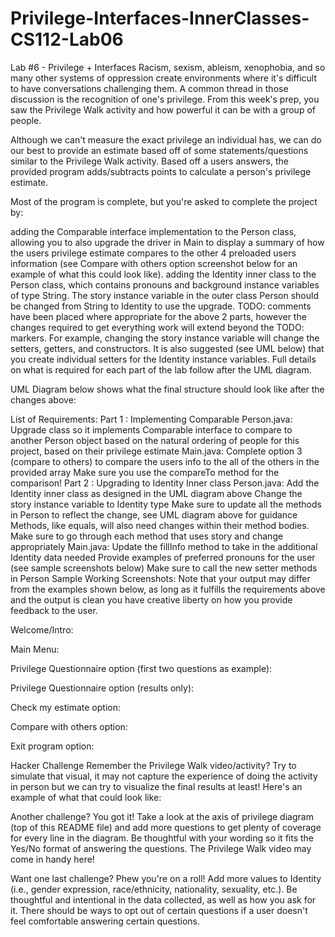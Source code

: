 # Privilege-Interfaces-InnerClasses-CS112-Lab06
Lab #6 - Privilege + Interfaces
Racism, sexism, ableism, xenophobia, and so many other systems of oppression create environments where it's difficult to have conversations challenging them. A common thread in those discussion is the recognition of one's privilege. From this week's prep, you saw the Privilege Walk activity and how powerful it can be with a group of people.

Although we can't measure the exact privilege an individual has, we can do our best to provide an estimate based off of some statements/questions similar to the Privilege Walk activity. Based off a users answers, the provided program adds/subtracts points to calculate a person's privilege estimate.

Most of the program is complete, but you're asked to complete the project by:

adding the Comparable interface implementation to the Person class, allowing you to also upgrade the driver in Main to display a summary of how the users privilege estimate compares to the other 4 preloaded users information (see Compare with others option screenshot below for an example of what this could look like).
adding the Identity inner class to the Person class, which contains pronouns and background instance variables of type String. The story instance variable in the outer class Person should be changed from String to Identity to use the upgrade.
TODO: comments have been placed where appropriate for the above 2 parts, however the changes required to get everything work will extend beyond the TODO: markers. For example, changing the story instance variable will change the setters, getters, and constructors. It is also suggested (see UML below) that you create individual setters for the Identity instance variables. Full details on what is required for each part of the lab follow after the UML diagram.

UML Diagram below shows what the final structure should look like after the changes above:

List of Requirements:
Part 1 : Implementing Comparable
Person.java:
Upgrade class so it implements Comparable interface to compare to another Person object based on the natural ordering of people for this project, based on their privilege estimate
Main.java:
Complete option 3 (compare to others) to compare the users info to the all of the others in the provided array
Make sure you use the compareTo method for the comparison!
Part 2 : Upgrading to Identity Inner class
Person.java:
Add the Identity inner class as designed in the UML diagram above
Change the story instance variable to Identity type
Make sure to update all the methods in Person to reflect the change, see UML diagram above for guidance
Methods, like equals, will also need changes within their method bodies. Make sure to go through each method that uses story and change appropriately
Main.java:
Update the fillInfo method to take in the additional Identity data needed
Provide examples of preferred pronouns for the user (see sample screenshots below)
Make sure to call the new setter methods in Person
Sample Working Screenshots:
Note that your output may differ from the examples shown below, as long as it fulfills the requirements above and the output is clean you have creative liberty on how you provide feedback to the user.

Welcome/Intro:

Main Menu:

Privilege Questionnaire option (first two questions as example):

Privilege Questionnaire option (results only):

Check my estimate option:

Compare with others option:

Exit program option:

Hacker Challenge
Remember the Privilege Walk video/activity? Try to simulate that visual, it may not capture the experience of doing the activity in person but we can try to visualize the final results at least! Here's an example of what that could look like:

Another challenge? You got it! Take a look at the axis of privilege diagram (top of this README file) and add more questions to get plenty of coverage for every line in the diagram. Be thoughtful with your wording so it fits the Yes/No format of answering the questions. The Privilege Walk video may come in handy here!

Want one last challenge? Phew you're on a roll! Add more values to Identity (i.e., gender expression, race/ethnicity, nationality, sexuality, etc.). Be thoughtful and intentional in the data collected, as well as how you ask for it. There should be ways to opt out of certain questions if a user doesn't feel comfortable answering certain questions.
